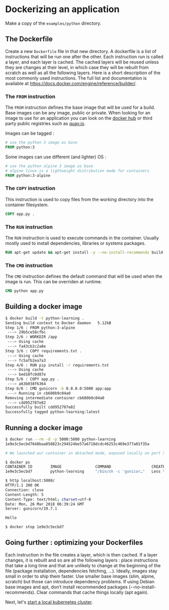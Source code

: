 # Dockerizing an application

Make a copy of the `examples/python` directory.

## The Dockerfile

Create a new `Dockerfile` file in that new directory. A dockerfile is a list of instructions that will be run one after the other. Each instruction run is called a layer, and each layer is cached. The cached layers will be reused unless they are changes at their level, in which case they will be rebuilt from scratch as well as all the following layers. Here is a short description of the most commonly used instructions. The full list and documentation is available at https://docs.docker.com/engine/reference/builder/.

### The `FROM` instruction

The `FROM` instruction defines the base image that will be used for a build. Base images can be any image, public or private. When looking for an image to use for an application you can look on the [docker hub](https://hub.docker.com/) or third party public registries such as [quay.io](https://quay.io/).

Images can be tagged :

```Dockerfile
# use the python 3 image as base
FROM python:3
```

Some images can use different (and lighter) OS :

```Dockerfile
# use the python alpine 3 image as base
# alpine linux is a lightweight distribution made for containers
FROM python:3-alpine
```

### The `COPY` instruction

This instruction is used to copy files from the working directory into the container filesystem.

```Dockerfile
COPY app.py . 
```

### The `RUN` instruction

The `RUN` instruction is used to execute commands in the container. Usually mostly used to install dependencies, libraries or systems packages.

```Dockerfile
RUN apt-get update && apt-get install -y --no-install-recommends build-essentials
```

### The `CMD` instruction

The `CMD` instruction defines the default command that will be used when the image is run. This can be overriden at runtime.

```Dockerfile
CMD python app.py
```

## Building a docker image 

```bash
$ docker build -t python-learning .
Sending build context to Docker daemon   5.12kB
Step 1/6 : FROM python:3-alpine
 ---> 29b5ce58cfbc
Step 2/6 : WORKDIR /app
 ---> Using cache
 ---> fa43cb2c2a8e
Step 3/6 : COPY requirements.txt .
 ---> Using cache
 ---> fc5afb2ea7a3
Step 4/6 : RUN pip install -r requirements.txt
 ---> Using cache
 ---> bed10fc0d87e
Step 5/6 : COPY app.py .
 ---> a63b038f6364
Step 6/6 : CMD gunicorn -b 0.0.0.0:5000 app:app
 ---> Running in cb680b9c04a0
Removing intermediate container cb680b9c04a0
 ---> cdd952787e82
Successfully built cdd952787e82
Successfully tagged python-learning:latest
```

## Running a docker image

```bash
$ docker run --rm -d -p 5000:5000 python-learning
1e9e3c5ecbd7648baa858823c294524be57a6718dcdc46253c469e377a01f35a

# We launched our container in detached mode, exposed locally on port 5000

$ docker ps
CONTAINER ID        IMAGE               COMMAND                  CREATED                  STATUS              PORTS                    NAMES
1e9e3c5ecbd7        python-learning     "/bin/sh -c 'gunicor…"   Less than a second ago   Up 1 second         0.0.0.0:5000->5000/tcp   vibrant_fermi

$ http localhost:5000/
HTTP/1.1 200 OK
Connection: close
Content-Length: 5
Content-Type: text/html; charset=utf-8
Date: Mon, 26 Mar 2018 06:39:24 GMT
Server: gunicorn/19.7.1

Hello

$ docker stop 1e9e3c5ecbd7
```

## Going further : optimizing your Dockerfiles

Each instruction in the file creates a layer, which is then cached. If a layer changes, it is rebuilt and so are all the following layers : place instructions that take a long time and that are unlikely to change at the beginning of the file (package installation, dependencies fetching, …).
Ideally, images stay small in order to ship them faster. Use smaller base images (slim, alpine, scratch) but those can introduce dependency problems.
If using Debian base images and apt, don’t install recommended packages (--no-install-recommends). Clear commands that cache things locally (apt again).


Next, let's [start a local kubernetes cluster](04-running-minikube.md).
